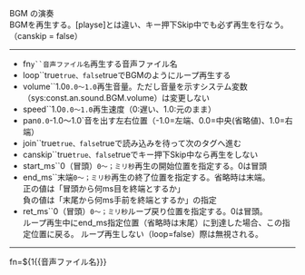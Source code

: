 BGM の演奏  
BGMを再生する。[playse]とは違い、キー押下Skip中でも必ず再生を行なう。（canskip = false）

***
- fn`y``音声ファイル名`再生する音声ファイル名
- loop``true`true、false`trueでBGMのようにループ再生する
- volume``1.0`0.0〜1.0`再生音量。ただし音量を示すシステム変数（sys:const.an.sound.BGM.volume）は変更しない
- speed``1.0`0.0〜1.0`再生速度（0:遅い、1.0:元のまま）
- pan`0.0`-1.0〜1.0`音を出す左右位置（-1.0=左端、0.0=中央(省略値)、1.0=右端）
- join``true`true、false`trueで読み込みを待って次のタグへ進む
- canskip``true`true、false`trueでキー押下Skip中なら再生をしない
- start_ms``0（冒頭）`0〜；ミリ秒`再生の開始位置を指定する。0は冒頭
- end_ms``末端`0〜；ミリ秒`再生の終了位置を指定する。省略時は末端。<br/>正の値は「冒頭から何ms目を終端とするか」<br/>負の値は「末尾から何ms手前を終端とするか」の指定
- ret_ms``0（冒頭）`0〜；ミリ秒`ループ戻り位置を指定する。0は冒頭。<br/>ループ再生中にend_ms指定位置（省略時は末尾）に到達した場合、この指定位置に戻る。 ループ再生しない（loop=false）際は無視される。

***
fn=${1{{音声ファイル名}}}
